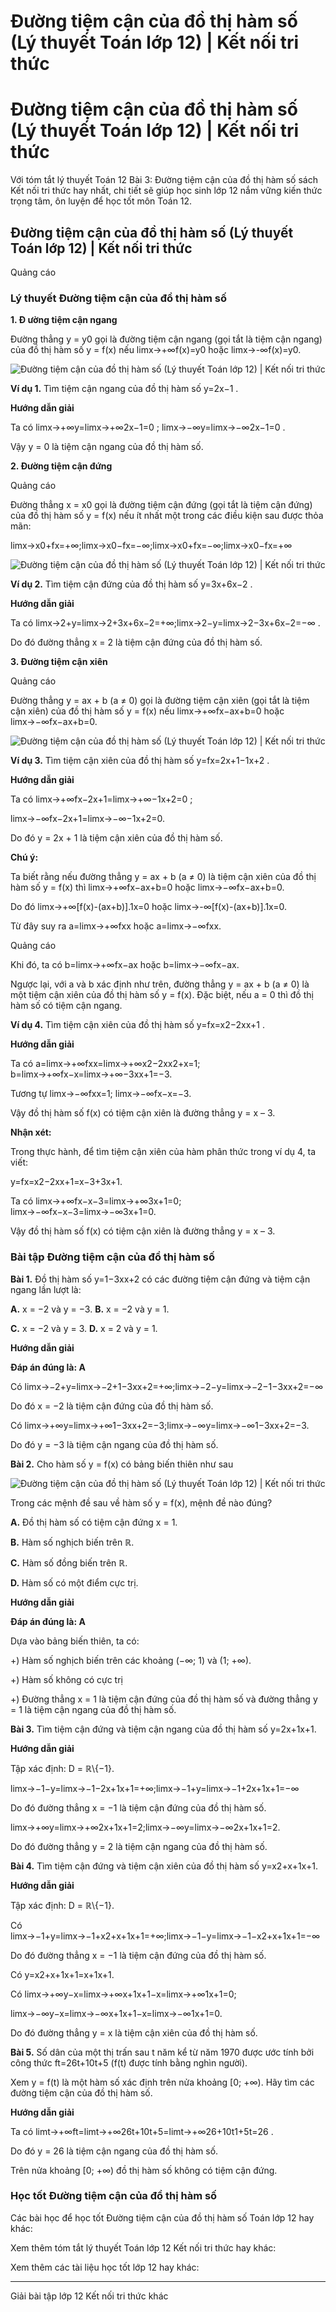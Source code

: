 # Đường tiệm cận của đồ thị hàm số (Lý thuyết Toán lớp 12) | Kết nối tri thức

# Đường tiệm cận của đồ thị hàm số (Lý thuyết Toán lớp 12) | Kết nối tri thức

Với tóm tắt lý thuyết Toán 12 Bài 3: Đường tiệm cận của đồ thị hàm số sách Kết nối tri thức hay nhất, chi tiết sẽ giúp học sinh lớp 12 nắm vững kiến thức trọng tâm, ôn luyện để học tốt môn Toán 12.

## Đường tiệm cận của đồ thị hàm số (Lý thuyết Toán lớp 12) | Kết nối tri thức

Quảng cáo

### **Lý thuyết Đường tiệm cận của đồ thị hàm số**

**1\. Đ ường tiệm cận ngang**

Đường thẳng y = y0 gọi là đường tiệm cận ngang (gọi tắt là tiệm cận ngang) của đồ thị hàm số y = f(x) nếu limx→+∞f⁢(x)=y0 hoặc limx→-∞f⁢(x)=y0.

![Đường tiệm cận của đồ thị hàm số \(Lý thuyết Toán lớp 12\) | Kết nối tri thức](https://vietjack.com/toan-12-kn/images/ly-thuyet-bai-3-duong-tiem-can-cua-do-thi-ham-so.PNG)

**Ví dụ 1.** Tìm tiệm cận ngang của đồ thị hàm số y=2x−1 .

**Hướng dẫn giải**

Ta có limx→+∞y=limx→+∞2x−1=0 ; limx→−∞y=limx→−∞2x−1=0 .

Vậy y = 0 là tiệm cận ngang của đồ thị hàm số.

**2. Đường tiệm cận đứng**

Quảng cáo

Đường thẳng x = x0 gọi là đường tiệm cận đứng (gọi tắt là tiệm cận đứng) của đồ thị hàm số y = f(x) nếu ít nhất một trong các điều kiện sau được thỏa mãn:

limx→x0+fx=+∞;limx→x0−fx=−∞;limx→x0+fx=−∞;limx→x0−fx=+∞

![Đường tiệm cận của đồ thị hàm số \(Lý thuyết Toán lớp 12\) | Kết nối tri thức](https://vietjack.com/toan-12-kn/images/ly-thuyet-bai-3-duong-tiem-can-cua-do-thi-ham-so-1.PNG)

**Ví dụ 2.** Tìm tiệm cận đứng của đồ thị hàm số y=3x+6x−2 .

**Hướng dẫn giải**

Ta có limx→2+y=limx→2+3x+6x−2=+∞;limx→2−y=limx→2−3x+6x−2=−∞ .

Do đó đường thẳng x = 2 là tiệm cận đứng của đồ thị hàm số.

**3. Đường tiệm cận xiên**

Quảng cáo

Đường thẳng y = ax + b (a ≠ 0) gọi là đường tiệm cận xiên (gọi tắt là tiệm cận xiên) của đồ thị hàm số y = f(x) nếu limx→+∞fx−ax+b=0 hoặc limx→−∞fx−ax+b=0.

![Đường tiệm cận của đồ thị hàm số \(Lý thuyết Toán lớp 12\) | Kết nối tri thức](https://vietjack.com/toan-12-kn/images/ly-thuyet-bai-3-duong-tiem-can-cua-do-thi-ham-so-2.PNG)

**Ví dụ 3.** Tìm tiệm cận xiên của đồ thị hàm số y=fx=2x+1−1x+2 .

**Hướng dẫn giải**

Ta có limx→+∞fx−2x+1=limx→+∞−1x+2=0 ;

limx→−∞fx−2x+1=limx→−∞−1x+2=0.

Do đó y = 2x + 1 là tiệm cận xiên của đồ thị hàm số.

**Chú ý:**

Ta biết rằng nếu đường thẳng y = ax + b (a ≠ 0) là tiệm cận xiên của đồ thị hàm số y = f(x) thì limx→+∞fx−ax+b=0 hoặc limx→−∞fx−ax+b=0.

Do đó limx→+∞[f⁢(x)-(a⁢x+b)].1x=0 hoặc limx→-∞[f⁢(x)-(a⁢x+b)].1x=0.

Từ đây suy ra a=limx→+∞fxx hoặc a=limx→−∞fxx.

Quảng cáo

Khi đó, ta có b=limx→+∞fx−ax hoặc b=limx→−∞fx−ax.

Ngược lại, với a và b xác định như trên, đường thẳng y = ax + b (a ≠ 0) là một tiệm cận xiên của đồ thị hàm số y = f(x). Đặc biệt, nếu a = 0 thì đồ thị hàm số có tiệm cận ngang.

**Ví dụ 4.** Tìm tiệm cận xiên của đồ thị hàm số y=fx=x2−2xx+1 .

**Hướng dẫn giải**

Ta có a=limx→+∞fxx=limx→+∞x2−2xx2+x=1; b=limx→+∞fx−x=limx→+∞−3xx+1=−3.

Tương tự limx→−∞fxx=1; limx→−∞fx−x=−3.

Vậy đồ thị hàm số f(x) có tiệm cận xiên là đường thẳng y = x – 3.

**Nhận xét:**

Trong thực hành, để tìm tiệm cận xiên của hàm phân thức trong ví dụ 4, ta viết:

y=fx=x2−2xx+1=x−3+3x+1.

Ta có limx→+∞fx−x−3=limx→+∞3x+1=0; limx→−∞fx−x−3=limx→−∞3x+1=0.

Vậy đồ thị hàm số f(x) có tiệm cận xiên là đường thẳng y = x – 3.

### **Bài tập Đường tiệm cận của đồ thị hàm số**

**Bài 1.** Đồ thị hàm số y=1−3xx+2 có các đường tiệm cận đứng và tiệm cận ngang lần lượt là:

**A.** x = −2 và y = −3. **B.** x = −2 và y = 1.

**C.** x = −2 và y = 3. **D.** x = 2 và y = 1.

**Hướng dẫn giải**

**Đáp án đúng là: A**

Có limx→−2+y=limx→−2+1−3xx+2=+∞;limx→−2−y=limx→−2−1−3xx+2=−∞

Do đó x = −2 là tiệm cận đứng của đồ thị hàm số.

Có limx→+∞y=limx→+∞1−3xx+2=−3;limx→−∞y=limx→−∞1−3xx+2=−3.

Do đó y = −3 là tiệm cận ngang của đồ thị hàm số.

**Bài 2.** Cho hàm số y = f(x) có bảng biến thiên như sau

![Đường tiệm cận của đồ thị hàm số \(Lý thuyết Toán lớp 12\) | Kết nối tri thức](https://vietjack.com/toan-12-kn/images/ly-thuyet-bai-3-duong-tiem-can-cua-do-thi-ham-so-3.PNG)

Trong các mệnh đề sau về hàm số y = f(x), mệnh đề nào đúng?

**A.** Đồ thị hàm số có tiệm cận đứng x = 1.

**B.** Hàm số nghịch biến trên ℝ.

**C.** Hàm số đồng biến trên ℝ.

**D.** Hàm số có một điểm cực trị.

**Hướng dẫn giải**

**Đáp án đúng là: A**

Dựa vào bảng biến thiên, ta có:

+) Hàm số nghịch biến trên các khoảng (−∞; 1) và (1; +∞).

+) Hàm số không có cực trị

+) Đường thẳng x = 1 là tiệm cận đứng của đồ thị hàm số và đường thẳng y = 1 là tiệm cận ngang của đồ thị hàm số.

**Bài 3.** Tìm tiệm cận đứng và tiệm cận ngang của đồ thị hàm số y=2x+1x+1.

**Hướng dẫn giải**

Tập xác định: D = ℝ\\{−1}.

limx→−1−y=limx→−1−2x+1x+1=+∞;limx→−1+y=limx→−1+2x+1x+1=−∞

Do đó đường thẳng x = −1 là tiệm cận đứng của đồ thị hàm số.

limx→+∞y=limx→+∞2x+1x+1=2;limx→−∞y=limx→−∞2x+1x+1=2.

Do đó đường thẳng y = 2 là tiệm cận ngang của đồ thị hàm số.

**Bài 4.** Tìm tiệm cận đứng và tiệm cận xiên của đồ thị hàm số y=x2+x+1x+1.

**Hướng dẫn giải**

Tập xác định: D = ℝ\\{−1}.

Có limx→−1+y=limx→−1+x2+x+1x+1=+∞;limx→−1−y=limx→−1−x2+x+1x+1=−∞

Do đó đường thẳng x = −1 là tiệm cận đứng của đồ thị hàm số.

Có y=x2+x+1x+1=x+1x+1.

Có limx→+∞y−x=limx→+∞x+1x+1−x=limx→+∞1x+1=0;

limx→−∞y−x=limx→−∞x+1x+1−x=limx→−∞1x+1=0.

Do đó đường thẳng y = x là tiệm cận xiên của đồ thị hàm số.

**Bài 5.** Số dân của một thị trấn sau t năm kể từ năm 1970 được ước tính bởi công thức ft=26t+10t+5 (f(t) được tính bằng nghìn người).

Xem y = f(t) là một hàm số xác định trên nửa khoảng [0; +∞). Hãy tìm các đường tiệm cận của đồ thị hàm số.

**Hướng dẫn giải**

Ta có limt→+∞ft=limt→+∞26t+10t+5=limt→+∞26+10t1+5t=26 .

Do đó y = 26 là tiệm cận ngang của đồ thị hàm số.

Trên nửa khoảng [0; +∞) đồ thị hàm số không có tiệm cận đứng.

### **Học tốt Đường tiệm cận của đồ thị hàm số**

Các bài học để học tốt Đường tiệm cận của đồ thị hàm số Toán lớp 12 hay khác:

Xem thêm tóm tắt lý thuyết Toán lớp 12 Kết nối tri thức hay khác:

Xem thêm các tài liệu học tốt lớp 12 hay khác:

* * *

Giải bài tập lớp 12 Kết nối tri thức khác
